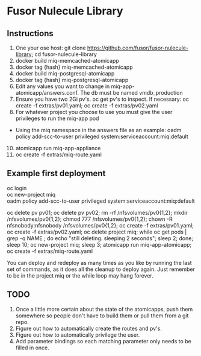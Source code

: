 Fusor Nulecule Library
======================

Instructions
------------
1. One your ose host: git clone https://github.com/fusor/fusor-nulecule-library; cd fusor-nulecule-library
2. docker build miq-memcached-atomicapp
3. docker tag {hash} miq-memcached-atomicapp
4. docker build miq-postgresql-atomicapp
5. docker tag {hash} miq-postgresql-atomicapp
7. Edit any values you want to change in miq-app-atomicapp/answers.conf. The db must be named vmdb_production
8. Ensure you have two 2Gi pv's. oc get pv's to inspect. If necessary: oc create -f extras/pv01.yaml; oc create -f extras/pv02.yaml
9. For whatever project you choose to use you must give the user privileges to run the miq-app pod
* Using the miq namespace in the answers file as an example: oadm policy add-scc-to-user privileged system:serviceaccount:miq:default
10. atomicapp run miq-app-appliance
11. oc create -f extras/miq-route.yaml

Example first deployment
-------------------------
oc login  
oc new-project miq  
oadm policy add-scc-to-user privileged system:serviceaccount:miq:default  

oc delete pv pv01; oc delete pv pv02; rm -rf /nfsvolumes/pv0{1,2}; mkdir /nfsvolumes/pv0{1,2}; chmod 777 /nfsvolumes/pv0{1,2}; chown -R nfsnobody:nfsnobody /nfsvolumes/pv0{1,2}; oc create -f extras/pv01.yaml; oc create -f extras/pv02.yaml; oc delete project miq; while oc get pods | grep -q NAME ; do echo "still deleting. sleeping 2 seconds"; sleep 2; done; sleep 10; oc new-project miq; sleep 3; atomicapp run miq-app-atomicapp; oc create -f extras/miq-route.yaml

You can deploy and redeploy as many times as you like by running the last set of commands, as it does all the cleanup to deploy again. Just remember to be in the project miq or the while loop may hang forever.

TODO
----
1. Once a little more certain about the state of the atomicapps, push them somewhere so people don't have to build them or pull them from a git repo.
2. Figure out how to automatically create the routes and pv's.
3. Figure out how to automatically privilege the user.
4. Add parameter bindings so each matching parameter only needs to be filled in once.
